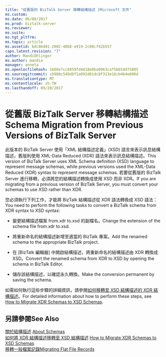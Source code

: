 ```yaml
---
title: "從舊版的 BizTalk Server 移轉結構描述 |Microsoft 文件"
ms.custom: 
ms.date: 06/08/2017
ms.prod: biztalk-server
ms.reviewer: 
ms.suite: 
ms.tgt_pltfrm: 
ms.topic: article
ms.assetid: bdc86401-2002-40b8-a919-2c00cf42b557
caps.latest.revision: "7"
author: MandiOhlinger
ms.author: mandia
manager: anneta
ms.openlocfilehash: 1666e7cc8459fd4418e0ba0963caf5b654975805
ms.sourcegitcommit: cb908c540d8f1a692d01dc8f313e16cb4b4e696d
ms.translationtype: MT
ms.contentlocale: zh-TW
ms.lasthandoff: 09/20/2017
---
```

# <a name="schema-migration-from-previous-versions-of-biztalk-server"></a><span data-ttu-id="69604-102">從舊版 BizTalk Server 移轉結構描述</span><span class="sxs-lookup"><span data-stu-id="69604-102">Schema Migration from Previous Versions of BizTalk Server</span></span>
<span data-ttu-id="69604-103">此版本的 BizTalk Server 使用「XML 結構描述定義」(XSD) 語言來表示訊息結構描述，舊版則使用 XML-Data Reduced (XDR) 語法來表示訊息結構描述。</span><span class="sxs-lookup"><span data-stu-id="69604-103">This version of BizTalk Server uses XML Schema definition (XSD) language to represent message schemas, while previous versions used the XML-Data Reduced (XDR) syntax to represent message schemas.</span></span> <span data-ttu-id="69604-104">若要從舊版的 BizTalk Server 進行移轉，必須將您的結構描述轉換成使用 XSD 而非 XDR。</span><span class="sxs-lookup"><span data-stu-id="69604-104">If you are migrating from a previous version of BizTalk Server, you must convert your schemas to use XSD rather than XDR.</span></span>  
  
 <span data-ttu-id="69604-105">您必須執行下列工作，才能將 BizTalk 結構描述從 XDR 語法轉換成 XSD 語法：</span><span class="sxs-lookup"><span data-stu-id="69604-105">You need to perform the following tasks to convert a BizTalk schema from XDR syntax to XSD syntax:</span></span>  
  
-   <span data-ttu-id="69604-106">變更結構描述檔案 from.xdr to.xsd 的副檔名。</span><span class="sxs-lookup"><span data-stu-id="69604-106">Change the extension of the schema file from.xdr to.xsd.</span></span>  
  
-   <span data-ttu-id="69604-107">將重新命名的結構描述新增至適當的 BizTalk 專案。</span><span class="sxs-lookup"><span data-stu-id="69604-107">Add the renamed schema to the appropriate BizTalk project.</span></span>  
  
-   <span data-ttu-id="69604-108">在 [BizTalk 編輯器] 中開啟結構描述，將重新命名的結構描述由 XDR 轉換成 XSD。</span><span class="sxs-lookup"><span data-stu-id="69604-108">Convert the renamed schema from XDR to XSD by opening the schema in BizTalk Editor.</span></span>  
  
-   <span data-ttu-id="69604-109">儲存該結構描述，以確認永久轉換。</span><span class="sxs-lookup"><span data-stu-id="69604-109">Make the conversion permanent by saving the schema.</span></span>  
  
 <span data-ttu-id="69604-110">如需如何執行這些步驟的詳細資訊，請參閱[如何移轉至 XSD 結構描述的 XDR 結構描述](../core/how-to-migrate-xdr-schemas-to-xsd-schemas.md)。</span><span class="sxs-lookup"><span data-stu-id="69604-110">For detailed information about how to perform these steps, see [How to Migrate XDR Schemas to XSD Schemas](../core/how-to-migrate-xdr-schemas-to-xsd-schemas.md).</span></span>  
  
## <a name="see-also"></a><span data-ttu-id="69604-111">另請參閱</span><span class="sxs-lookup"><span data-stu-id="69604-111">See Also</span></span>  
 <span data-ttu-id="69604-112">[關於結構描述](../core/about-schemas.md) </span><span class="sxs-lookup"><span data-stu-id="69604-112">[About Schemas](../core/about-schemas.md) </span></span>  
 <span data-ttu-id="69604-113">[如何將 XDR 結構描述移轉至 XSD 結構描述](../core/how-to-migrate-xdr-schemas-to-xsd-schemas.md) </span><span class="sxs-lookup"><span data-stu-id="69604-113">[How to Migrate XDR Schemas to XSD Schemas](../core/how-to-migrate-xdr-schemas-to-xsd-schemas.md) </span></span>  
 [<span data-ttu-id="69604-114">移轉一般檔案記錄</span><span class="sxs-lookup"><span data-stu-id="69604-114">Migrating Flat File Records</span></span>](../core/migrating-flat-file-records.md)